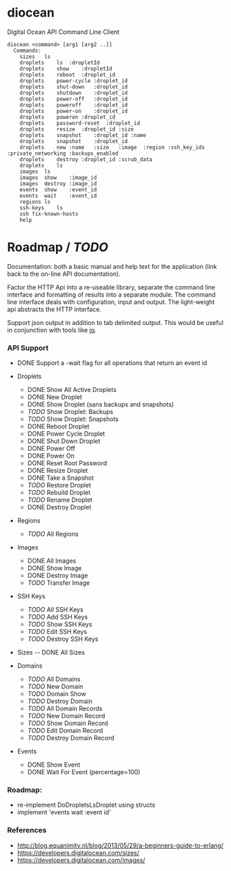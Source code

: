 diocean
=======

Digital Ocean API Command Line Client

    diocean <command> [arg1 [arg2 ..]] 
      Commands:
        sizes	ls
        droplets	ls	:dropletId
        droplets	show	:dropletId
        droplets	reboot	:droplet_id
        droplets	power-cycle	:droplet_id
        droplets	shut-down	:droplet_id
        droplets	shutdown	:droplet_id
        droplets	power-off	:droplet_id
        droplets	poweroff	:droplet_id
        droplets	power-on	:droplet_id
        droplets	poweron	:droplet_id
        droplets	password-reset	:droplet_id
        droplets	resize	:droplet_id	:size
        droplets	snapshot	:droplet_id	:name
        droplets	snapshot	:droplet_id
        droplets	new	:name	:size	:image	:region	:ssh_key_ids	:private_networking	:backups_enabled
        droplets	destroy	:droplet_id	:scrub_data
        droplets	ls
        images	ls
        images	show	:image_id
        images	destroy	:image_id
        events	show	:event_id
        events	wait	:event_id
        regions	ls
        ssh-keys	ls
        ssh	fix-known-hosts
        help

# Roadmap / *TODO*

Documentation: both a basic manual and help text for the application (link back to the on-line API documentation).

Factor the HTTP Api into a re-useable library, separate the command line interface and formatting of results into a separate module.  The command line interface deals with configuration, input and output.  The light-weight api abstracts the HTTP interface.

Support json output in addition to tab delimited output.  This would be useful in conjunction with tools like [jq](http://stedolan.github.io/jq/).

### API Support

- DONE Support a -wait flag for all operations that return an event id

- Droplets
    - DONE Show All Active Droplets
    - DONE New Droplet
    - DONE Show Droplet (sans backups and snapshots)
    - *TODO* Show Droplet: Backups
    - *TODO* Show Droplet: Snapshots
    - DONE Reboot Droplet
    - DONE Power Cycle Droplet
    - DONE Shut Down Droplet
    - DONE Power Off
    - DONE Power On
    - DONE Reset Root Password
    - DONE Resize Droplet
    - DONE Take a Snapshot
    - *TODO* Restore Droplet
    - *TODO* Rebuild Droplet
    - *TODO* Rename Droplet
    - DONE Destroy Droplet

- Regions
    - *TODO* All Regions

- Images
    - DONE All Images
    - DONE Show Image
    - DONE Destroy Image
    - *TODO* Transfer Image

- SSH Keys
    - *TODO* All SSH Keys
    - *TODO* Add SSH Keys
    - *TODO* Show SSH Keys
    - *TODO* Edit SSH Keys
    - *TODO* Destroy SSH Keys

- Sizes
-- DONE All Sizes

- Domains
    - *TODO* All Domains
    - *TODO* New Domain
    - *TODO* Domain Show
    - *TODO* Destroy Domain
    - *TODO* All Domain Records
    - *TODO* New Domain Record
    - *TODO* Show Domain Record
    - *TODO* Edit Domain Record
    - *TODO* Destroy Domain Record

- Events
    - DONE Show Event
    - DONE Wait For Event (percentage=100)

### Roadmap:

- re-implement DoDropletsLsDroplet using structs
- implement 'events wait :event id'

### References

- http://blog.equanimity.nl/blog/2013/05/29/a-beginners-guide-to-erlang/
- https://developers.digitalocean.com/sizes/
- https://developers.digitalocean.com/images/



